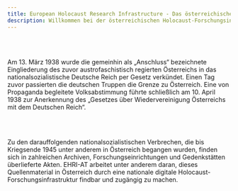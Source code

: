 ```yaml
---
title: European Holocaust Research Infrastructure - Das österreichische Konsortium
description: Willkommen bei der österreichischen Holocaust-Forschungsinfrastruktur
---
```


<br/><br/> 

Am 13. März 1938 wurde die gemeinhin als „Anschluss“ bezeichnete Eingliederung des zuvor austrofaschistisch regierten Österreichs in das nationalsozialistische Deutsche Reich per Gesetz verkündet. Einen Tag zuvor passierten die deutschen Truppen die Grenze zu Österreich. Eine von Propaganda begleitete Volksabstimmung führte schließlich am 10. April 1938 zur Anerkennung des „Gesetzes über Wiedervereinigung Österreichs mit dem Deutschen Reich“. 

<br/><br/> 

Zu den darauffolgenden nationalsozialistischen Verbrechen, die bis Kriegsende 1945 unter anderem in Österreich begangen wurden, finden sich in zahlreichen Archiven, Forschungseinrichtungen und Gedenkstätten überlieferte Akten. EHRI-AT arbeitet unter anderem daran, dieses Quellenmaterial in Österreich durch eine nationale digitale Holocaust-Forschungsinfrastruktur findbar und zugängig zu machen.
 
